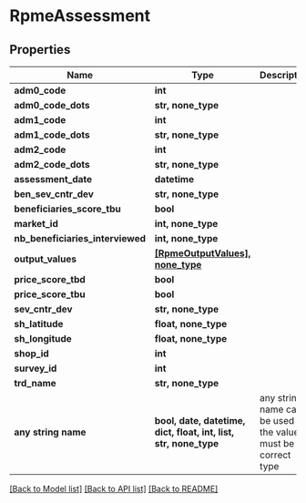 # RpmeAssessment


## Properties
Name | Type | Description | Notes
------------ | ------------- | ------------- | -------------
**adm0_code** | **int** |  | [optional] 
**adm0_code_dots** | **str, none_type** |  | [optional] 
**adm1_code** | **int** |  | [optional] 
**adm1_code_dots** | **str, none_type** |  | [optional] 
**adm2_code** | **int** |  | [optional] 
**adm2_code_dots** | **str, none_type** |  | [optional] 
**assessment_date** | **datetime** |  | [optional] 
**ben_sev_cntr_dev** | **str, none_type** |  | [optional] 
**beneficiaries_score_tbu** | **bool** |  | [optional] 
**market_id** | **int, none_type** |  | [optional] 
**nb_beneficiaries_interviewed** | **int, none_type** |  | [optional] 
**output_values** | [**[RpmeOutputValues], none_type**](RpmeOutputValues.md) |  | [optional] 
**price_score_tbd** | **bool** |  | [optional] 
**price_score_tbu** | **bool** |  | [optional] 
**sev_cntr_dev** | **str, none_type** |  | [optional] 
**sh_latitude** | **float, none_type** |  | [optional] 
**sh_longitude** | **float, none_type** |  | [optional] 
**shop_id** | **int** |  | [optional] 
**survey_id** | **int** |  | [optional] 
**trd_name** | **str, none_type** |  | [optional] 
**any string name** | **bool, date, datetime, dict, float, int, list, str, none_type** | any string name can be used but the value must be the correct type | [optional]

[[Back to Model list]](../README.md#documentation-for-models) [[Back to API list]](../README.md#documentation-for-api-endpoints) [[Back to README]](../README.md)


